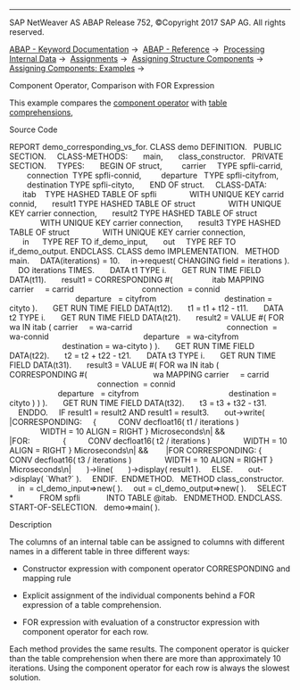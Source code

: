   

* * *

SAP NetWeaver AS ABAP Release 752, ©Copyright 2017 SAP AG. All rights reserved.

[ABAP - Keyword Documentation](javascript:call_link\('abenabap.htm'\)) →  [ABAP - Reference](javascript:call_link\('abenabap_reference.htm'\)) →  [Processing Internal Data](javascript:call_link\('abenabap_data_working.htm'\)) →  [Assignments](javascript:call_link\('abenvalue_assignments.htm'\)) →  [Assigning Structure Components](javascript:call_link\('abencorresponding.htm'\)) →  [Assigning Components: Examples](javascript:call_link\('abencorresponding_abexas.htm'\)) → 

Component Operator, Comparison with FOR Expression

This example compares the [component operator](javascript:call_link\('abenconstructor_expr_corresponding.htm'\)) with [table comprehensions](javascript:call_link\('abentable_comprehension_glosry.htm'\) "Glossary Entry"),

Source Code

REPORT demo\_corresponding\_vs\_for.
CLASS demo DEFINITION.
  PUBLIC SECTION.
    CLASS-METHODS:
      main,
      class\_constructor.
  PRIVATE SECTION.
    TYPES:
      BEGIN OF struct,
        carrier     TYPE spfli-carrid,
        connection  TYPE spfli-connid,
        departure   TYPE spfli-cityfrom,
        destination TYPE spfli-cityto,
      END OF struct.
    CLASS-DATA:
      itab    TYPE HASHED TABLE OF spfli
              WITH UNIQUE KEY carrid connid,
      result1 TYPE HASHED TABLE OF struct
              WITH UNIQUE KEY carrier connection,
      result2 TYPE HASHED TABLE OF struct
              WITH UNIQUE KEY carrier connection,
      result3 TYPE HASHED TABLE OF struct
              WITH UNIQUE KEY carrier connection,
      in      TYPE REF TO if\_demo\_input,
      out     TYPE REF TO if\_demo\_output.
ENDCLASS.
CLASS demo IMPLEMENTATION.
  METHOD main.
    DATA(iterations) = 10.
    in->request( CHANGING field = iterations ).
    DO iterations TIMES.
      DATA t1 TYPE i.
      GET RUN TIME FIELD DATA(t11).
      result1 = CORRESPONDING #(
                 itab MAPPING carrier     = carrid
                              connection  = connid
                              departure   = cityfrom
                              destination = cityto ).
      GET RUN TIME FIELD DATA(t12).
      t1 = t1 + t12 - t11.
      DATA t2 TYPE i.
      GET RUN TIME FIELD DATA(t21).
      result2 = VALUE #( FOR wa IN itab ( carrier     = wa-carrid
                                          connection  = wa-connid
                                          departure   = wa-cityfrom
                                          destination = wa-cityto ) ).
      GET RUN TIME FIELD DATA(t22).
      t2 = t2 + t22 - t21.
      DATA t3 TYPE i.
      GET RUN TIME FIELD DATA(t31).
      result3 = VALUE #( FOR wa IN itab (
                           CORRESPONDING #(
                             wa MAPPING carrier     = carrid
                                        connection  = connid
                                        departure   = cityfrom
                                        destination = cityto ) ) ).
      GET RUN TIME FIELD DATA(t32).
      t3 = t3 + t32 - t31.
    ENDDO.
    IF result1 = result2 AND result1 = result3.
      out->write(
       |CORRESPONDING:     {
         CONV decfloat16( t1 / iterations )
              WIDTH = 10 ALIGN = RIGHT } Microseconds\\n| &&
       |FOR:               {
         CONV decfloat16( t2 / iterations )
              WIDTH = 10 ALIGN = RIGHT } Microseconds\\n| &&
       |FOR CORRESPONDING: {
         CONV decfloat16( t3 / iterations )
              WIDTH = 10 ALIGN = RIGHT } Microseconds\\n|
      )->line(
      )->display( result1 ).
    ELSE.
      out->display( \`What?\` ).
    ENDIF.  ENDMETHOD.
  METHOD class\_constructor.
    in  = cl\_demo\_input=>new( ).
    out = cl\_demo\_output=>new( ).
    SELECT \*
           FROM spfli
           INTO TABLE @itab.
  ENDMETHOD.
ENDCLASS.
START-OF-SELECTION.
  demo=>main( ).

Description

The columns of an internal table can be assigned to columns with different names in a different table in three different ways:

-   Constructor expression with component operator CORRESPONDING and mapping rule

-   Explicit assignment of the individual components behind a FOR expression of a table comprehension.

-   FOR expression with evaluation of a constructor expression with component operator for each row.

Each method provides the same results. The component operator is quicker than the table comprehension when there are more than approximately 10 iterations. Using the component operator for each row is always the slowest solution.